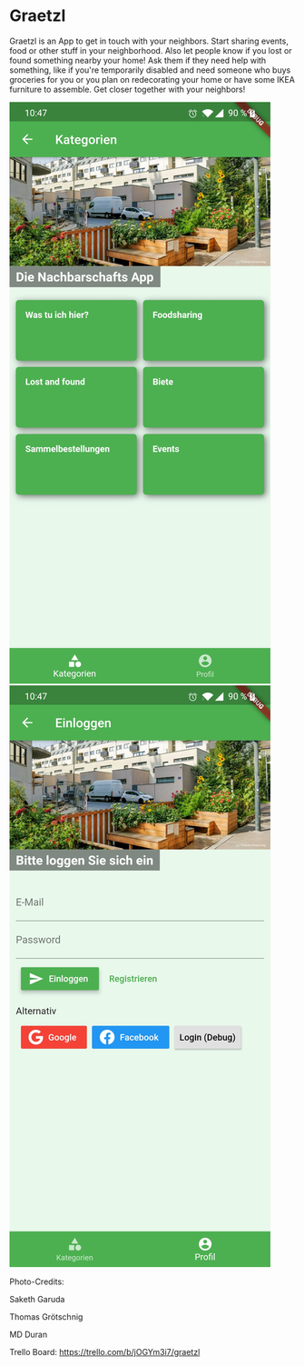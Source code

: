 # Graetzl

Graetzl is an App to get in touch with your neighbors. Start sharing events, food or other stuff in your neighborhood. Also let people know if you lost or found something nearby your home! Ask them if they need help with something, like if you're temporarily disabled and need someone who buys groceries for you or you plan on redecorating your home or have some IKEA furniture to assemble. Get closer together with your neighbors!

![Alt text](screenshots\Screenshot_20200617-104747.jpg?raw=true "Optional Title")
![Alt text](screenshots\Screenshot_20200617-104753.jpg?raw=true "Optional Title")

Photo-Credits:

Saketh Garuda

Thomas Grötschnig

MD Duran

Trello Board: https://trello.com/b/jOGYm3i7/graetzl
